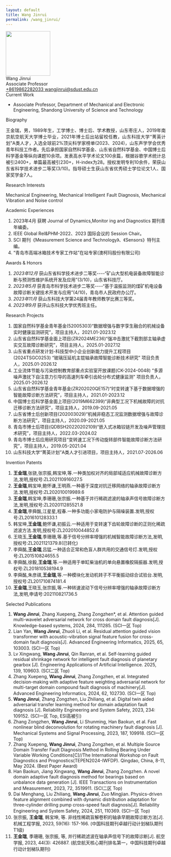 ```yaml
---
layout: default
title: Wang Jinrui
permalink: /wang_jinrui/
---
```


<div class="container mt-3">
<div class="text-center">
    <img class="rounded-circle border shadow" height="140px" width="140px"
        src="{{ '/assets/imgs/wang_jinrui.jpg' | relative_url }}" />
    <div class="fs-4 fw-light">
        Wang Jinrui
    </div>
    <div class="fs-5 fw-light text-secondary">
        Associate Professor
    </div>
    <div class="btn-group mt-2 gap-3">
        <a href="tel:+8619862282033" class="text-decoration-none">
            <i class="bi bi-telephone-fill"></i> +8619862282033
        </a>
        <a href="mailto:wangjinrui@sdust.edu.cn" class="text-decoration-none">
            <i class="bi bi-envelope-at-fill"></i> wangjinrui@sdust.edu.cn
        </a>
    </div>
</div>

<div class="fs-4 fw-semibold border-bottom">
    <i class="bi bi-building-check"></i>
    Current Work
</div>
<ul class="list-group-numbered mt-3">
  <li class="list-group-item">
    Associate Professor, Department of Mechanical and Electronic Engineering, Shandong University of Science and Technology
  </li>
</ul>

<div class="fs-4 fw-semibold border-bottom">
    <i class="bi bi-info-circle"></i>
    Biography
</div>
<p class="mt-3" style="text-align: justify;">
    王金瑞，男，1989年生，工学博士、博士后、学术教授，山东枣庄人，2019年南京航空航天大学博士毕业，2021年博士后出站留校任教，山东科技大学“菁英计划”A类人才，入选全球前2%顶尖科学家榜单(2023、2024)，山东声学学会优秀青年科技工作者。先后承担国家自然科学基金、山东省自然科学基金、中国博士后科学基金等纵向课题10余项。发表高水平学术论文100余篇，根据谷歌学术统计总被引2400+，单篇最高被引230+，H-index为28。授权发明专利10余件，荣获山东省科学技术进步二等奖(3/10)。指导硕士生获山东省优秀硕士学位论文1人、国家奖学金7人。
</p>

<div class="fs-4 fw-semibold border-bottom">
    <i class="bi bi-lightbulb"></i>
    Research Interests
</div>
<p class="mt-3" style="text-align: justify;">
    Mechanical Engineering, Mechanical Intelligent Fault Diagnosis, Mechanical Vibration and Noise control
</p>

<div class="fs-4 fw-semibold border-bottom">
    <i class="bi bi-journal-plus"></i>
    Academic Experiences
</div>
<ol class="list-group-numbered mt-3">
    <li class="list-group-item mb-1">
        2023年4月 获聘 Journal of Dynamics,Monitor ing and Diagnostics 期刊青年编委。
    </li>
    <li class="list-group-item mb-1">
        IEEE Global Rel&PHM-2022、2023 国际会议的 Session Chair。
    </li>
    <li class="list-group-item mb-1">
        SCI 期刊《Measurement Science and Technology》、《Sensors》特刊主编。
    </li>
    <li class="list-group-item mb-1">
        “青岛市高端冰箱技术专家工作站”在站专家(澳柯玛股份有限公司)
    </li>
</ol>

<div class="fs-4 fw-semibold border-bottom">
    <i class="bi bi-award"></i>
    Awards & Honors
</div>
<ol class="list-group-numbered mt-3">
    <li class="list-group-item mb-1">
        <i>2023年12月</i> 获山东省科学技术进步二等奖----“矿山大型机电装备故障智能诊断与预测性维护系统开发及应用”(3/10)，山东省科技厅。
    </li>
    <li class="list-group-item mb-1">
        <i>2023年5月</i> 获青岛市科学技术进步二等奖----“基于温振监测的煤矿机电设备故障诊断关键技术开发与应用”(4/10)，青岛市人民政府办公厅。
    </li>
    <li class="list-group-item mb-1">
        <i>2023年11月</i> 获山东科技大学第24届青年教师教学比赛三等奖。
    </li>
    <li class="list-group-item mb-1">
       <i>2023年9月</i> 获评山东科技大学优秀班主任。
    </li>
</ol>

<div class="fs-4 fw-semibold border-bottom">
    <i class="bi bi-easel"></i>
    Research Projects
</div>
<ol class="list-group-numbered mt-3">
    <li class="list-group-item mb-1">
        国家自然科学基金青年基金(52005303)“数据增强与数字孪生融合的机械设备实时健康监测研究”，项目主持人，2021.01-2023.12
    </li>
    <li class="list-group-item mb-1">
        山东省自然科学基金面上项目(ZR2024ME236)“强冲击激扰下截割部主轴承虚实交互故障诊断研究”，项目主持人，2025.01-2027.12
    </li>
    <li class="list-group-item mb-1">
        山东省重点研发计划-科技型中小企业创新能力提升工程项目(2024TSGC0253) “玻璃压延机主锟轴承故障智能诊断技术研究” 项目负责人，2025.01-2026.12 
    </li>
    <li class="list-group-item mb-1">
        工业流体节能与污染控制教育部重点实验室开放课题(CK-2024-0048) “多源噪声激扰下自注意力引导的高速列车牵引齿轮分布式健康监测” 项目负责人，2025.01-2026.12 
    </li>
    <li class="list-group-item mb-1">
        山东省自然科学基金青年基金(ZR202020QE157)“时变转速下基于数据增强的智能故障诊断方法研究”，项目主持人，2021.01-2023.12 
    </li>
    <li class="list-group-item mb-1">
        中国博士后科学基金面上项目(2019M662399)“非典型工况下机械故障的对抗迁移诊断方法研究”，项目主持人，2019.09-2021.05  
    </li>
    <li class="list-group-item mb-1">
        山东省博士后创新项目(202003029)“机械非稳态工况监测数据增强与故障诊断方法研究”，项目主持人，2020.09-2021.05  
    </li>
    <li class="list-group-item mb-1">
        青岛市博士后项目(QDBSH20220202109)“嵌入式冰箱铰链开发及噪声管理技术研究”，项目主持人，2022.03-2024.02  
    </li>
    <li class="list-group-item mb-1">
        青岛市博士后应用研究项目“变转速工况下传动旋转部件智能故障诊断方法研究”，项目主持人，2019.05-2021.04 
    </li>
    <li class="list-group-item mb-1">
        山东科技大学“菁英计划”A类人才引进项目，项目主持人，2021.07-2026.06
    </li>
</ol>

<div class="fs-4 fw-semibold border-bottom">
    <i class="bi bi-file-medical"></i>
    Invention Patents
</div> 
<ol class="list-group-numbered mt-3">
    <li class="list-group-item mb-1">
        <b>王金瑞</b>,张骁,张宗振,韩宝坤,等.一种类加权对齐的局部域适应机械故障诊断方法,发明,授权号:ZL202110916027.5
    </li>
    <li class="list-group-item mb-1">
        <b>王金瑞</b>,韩宝坤,鲍怀谦,王明燕.一种基于深度对抗迁移网络的轴承故障诊断方法.发明,授权号:ZL202010019989.6
    </li>
    <li class="list-group-item mb-1">
        <b>王金瑞</b>,韩宝坤,季珊珊,张宗振.一种基于并行稀疏滤波的轴承声信号故障诊断方法,发明,授权号:ZL202011285521.8
    </li>
    <li class="list-group-item mb-1">
        <b>王金瑞</b>,李舜酩,江星星,程春.一种多功能小家电防护与隔噪装置.发明,授权号:ZL201610128333.1
    </li>
    <li class="list-group-item mb-1">
        韩宝坤,<b>王金瑞</b>,鲍怀谦,初振云.一种适用于变转速下齿轮故障诊断的正则化稀疏滤波方法.发明,授权号:ZL202010044852.6
    </li>
    <li class="list-group-item mb-1">
        王晓玉,<b>王金瑞</b>,季珊珊,等.基于信号分辨率增强的机械智能故障诊断方法,发明,授权号:ZL2021121379.8(已转化)
    </li>
    <li class="list-group-item mb-1">
        李舜酩,<b>王金瑞</b>,吕猛.一种适合正常和色盲人群共用的交通信号灯.发明,授权号:ZL201510824655.5
    </li>
    <li class="list-group-item mb-1">
        李舜酩,徐毅,<b>王金瑞</b>,等.一种适用于单缸柴油机的单向悬置橡胶隔振器.发明,授权号:ZL201810538194.9
    </li>
    <li class="list-group-item mb-1">
        李舜酩,朱彦祺,<b>王金瑞</b>,等.一种模块化发动机转子不平衡振动综合试验台.发明,授权号:ZL201710874181.4
    </li>
    <li class="list-group-item mb-1">
        <b>王金瑞</b>,王晓玉,张宗振,等.一种转速波动下信号分辨率增强的轴承故障诊断方法,发明,申请号:202110821736.5
    </li>
</ol>

<div class="fs-4 fw-semibold border-bottom">
    <i class="bi bi-book"></i>
    Selected Publications
</div>
<ol class="list-group-numbered mt-3">
    <li class="list-group-item mb-1">
        <b>Wang Jinrui</b>, Zhang Xuepeng, Zhang Zongzhen*, et al. Attention guided multi-wavelet adversarial network for cross domain fault diagnosis[J]. Knowledge-based systems, 2024, 284, 111285. (SCI一区 Top)
    </li>
    <li class="list-group-item mb-1">
        Lian Yan, <b>Wang Jinrui</b>, Zhuoli Li, et al. Residual attention guided vision transformer with acoustic-vibration signal feature fusion for cross-domain fault diagnosis[J]. Advanced Engineering Informatics, 2025, 65, 103003. (SCI一区 Top)
    </li>
    <li class="list-group-item mb-1">
        Lv Xingwang, <b>Wang Jinrui</b>, Qin Ranran, et al. Self-learning guided residual shrinkage network for intelligent fault diagnosis of planetary gearbox [J]. Engineering Applications of Artificial Intelligence. 2025, 139, 109603. (SCI二区 Top)
    </li>
    <li class="list-group-item mb-1">
        Zhang Xuepeng, <b>Wang Jinrui</b>, Zhang Zongzhen, et al. Integrated decision-making with adaptive feature weighting adversarial network for multi-target domain compound fault diagnosis of machinery[J]. Advanced Engineering Informatics, 2024, 62, 102730. (SCI一区 Top)
    </li>
    <li class="list-group-item mb-1">
        <b>Wang Jinrui</b>, Zhang Zongzhen, Liu Zhiliang, et al. Digital twin aided adversarial transfer learning method for domain adaptation fault diagnosis [J]. Reliability Engineering and System Safety, 2023, 234: 109152. (SCI一区 Top, ESI高被引)
    </li>
    <li class="list-group-item mb-1">
        Zhang Zongzhen, <b>Wang Jinrui</b>, Li Shunming, Han Baokun, et al. Fast nonlinear blind deconvolution for rotating machinery fault diagnosis [J]. Mechanical Systems and Signal Processing, 2023, 187, 109918. (SCI一区 Top)
    </li>
    <li class="list-group-item mb-1">
        Zhang Xuepeng, <b>Wang Jinrui</b>, Zhang Zongzhen, et al. Multiple Source Domain Transfer Fault Diagnosis Method in Rolling Bearing Under Variable Working Conditions[C]//The International Workshop on Fault Diagnostics and Prognostics(TEPEN2024-IWFDP). Qingdao, China, 8-11, May 2024. (Best Paper Award)
    </li>
    <li class="list-group-item mb-1">
        Han Baokun, Jiang Xingwang, <b>Wang Jinrui</b>, Zhang Zongzhen. A novel domain adaptive fault diagnosis method for bearings based on unbalance data generation [J]. IEEE Transactions on Instrumentation and Measurement, 2023, 72, 3519911. (SCI二区 Top)
    </li>
    <li class="list-group-item mb-1">
        Dai Menghang, Liu Zhiliang, <b>Wang Jinrui</b>, Zuo Mingjian. Physics-driven feature alignment combined with dynamic distribution adaptation for three-cylinder drilling pump cross-speed fault diagnosis[J]. Reliability Engineering and System Safety, 2024, 251, 110369. (SCI一区 Top)
    </li>
    <li class="list-group-item mb-1">
        张宗振, <b>王金瑞</b>, 韩宝坤, 等. 非线性稀疏盲解卷积的轴承早期故障诊断方法[J]. 机械工程学报, 2023, 59(16): 157-166. (中国科技期刊卓越行动计划梯队期刊T1级)
    </li>
    <li class="list-group-item mb-1">
        <b>王金瑞</b>, 季珊珊, 张宗振, 等, 并行稀疏滤波在轴承声信号下的故障诊断[J]. 航空学报, 2023, 44(3): 426887. (航空航天核心期刊排名第一，中国科技期刊卓越行动计划梯队期刊)
    </li>
</ol>
</div>
